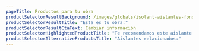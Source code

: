 ```yaml
---
pageTitle: Productos para tu obra
productSelectorResultBackground: /images/globals/isolant-aislantes-fondo-lineas-oscuras.jpg
productSelectorResultTitle: "Esta es tu obra:"
productSelectorResultCtaText: Cambiar información
productSelectorHighlightedProductTitle: "Te recomendamos este aislante:"
productSelectorAlternativeProductsTitle: "Aislantes relacionados:"
---
```

